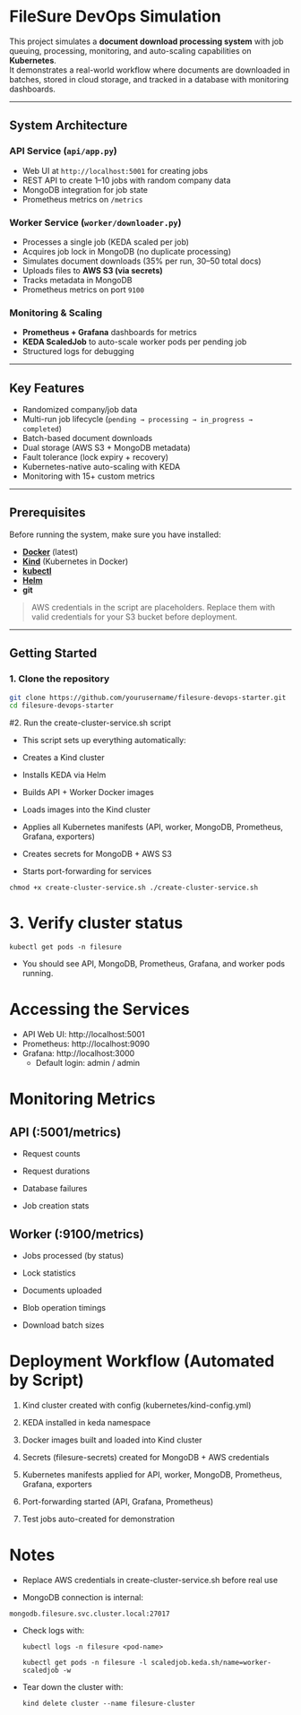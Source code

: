 # FileSure DevOps Simulation

This project simulates a **document download processing system** with job queuing, processing, monitoring, and auto-scaling capabilities on **Kubernetes**.  
It demonstrates a real-world workflow where documents are downloaded in batches, stored in cloud storage, and tracked in a database with monitoring dashboards.

---

## System Architecture

### **API Service (`api/app.py`)**
- Web UI at `http://localhost:5001` for creating jobs  
- REST API to create 1–10 jobs with random company data  
- MongoDB integration for job state  
- Prometheus metrics on `/metrics`

### **Worker Service (`worker/downloader.py`)**
- Processes a single job (KEDA scaled per job)  
- Acquires job lock in MongoDB (no duplicate processing)  
- Simulates document downloads (35% per run, 30–50 total docs)  
- Uploads files to **AWS S3 (via secrets)**  
- Tracks metadata in MongoDB  
- Prometheus metrics on port `9100`

### **Monitoring & Scaling**
- **Prometheus + Grafana** dashboards for metrics  
- **KEDA ScaledJob** to auto-scale worker pods per pending job  
- Structured logs for debugging  

---

##  Key Features
- Randomized company/job data  
- Multi-run job lifecycle (`pending → processing → in_progress → completed`)  
- Batch-based document downloads  
- Dual storage (AWS S3 + MongoDB metadata)  
- Fault tolerance (lock expiry + recovery)  
- Kubernetes-native auto-scaling with KEDA  
- Monitoring with 15+ custom metrics  

---

##  Prerequisites

Before running the system, make sure you have installed:

- **[Docker](https://docs.docker.com/get-docker/)** (latest)  
- **[Kind](https://kind.sigs.k8s.io/)** (Kubernetes in Docker)  
- **[kubectl](https://kubernetes.io/docs/tasks/tools/)**  
- **[Helm](https://helm.sh/docs/intro/install/)**  
- **git**  

>  AWS credentials in the script are placeholders. Replace them with valid credentials for your S3 bucket before deployment.  

---

##  Getting Started

### 1. Clone the repository
```bash
git clone https://github.com/yourusername/filesure-devops-starter.git
cd filesure-devops-starter
```

#2. Run the create-cluster-service.sh  script

* This script sets up everything automatically:

* Creates a Kind cluster

* Installs KEDA via Helm

* Builds API + Worker Docker images

* Loads images into the Kind cluster

* Applies all Kubernetes manifests (API, worker, MongoDB, Prometheus, Grafana, exporters)

* Creates secrets for MongoDB + AWS S3

* Starts port-forwarding for services

`chmod +x create-cluster-service.sh
./create-cluster-service.sh
`
# 3. Verify cluster status

`kubectl get pods -n filesure`

* You should see API, MongoDB, Prometheus, Grafana, and worker pods running.


# Accessing the Services

* API Web UI: http://localhost:5001
* Prometheus: http://localhost:9090
* Grafana: http://localhost:3000
    * Default login: admin / admin


# Monitoring Metrics
## API (:5001/metrics)

* Request counts

* Request durations

* Database failures

* Job creation stats


## Worker (:9100/metrics)

* Jobs processed (by status)

* Lock statistics

* Documents uploaded

* Blob operation timings

* Download batch sizes


# Deployment Workflow (Automated by Script)

1. Kind cluster created with config (kubernetes/kind-config.yml)

2. KEDA installed in keda namespace

3. Docker images built and loaded into Kind cluster

4. Secrets (filesure-secrets) created for MongoDB + AWS credentials

5. Kubernetes manifests applied for API, worker, MongoDB, Prometheus, Grafana, exporters

6. Port-forwarding started (API, Grafana, Prometheus)

7. Test jobs auto-created for demonstration



# Notes

* Replace AWS credentials in create-cluster-service.sh before real use

* MongoDB connection is internal:

 `mongodb.filesure.svc.cluster.local:27017`

* Check logs with:

  `kubectl logs -n filesure <pod-name>`

  `kubectl get pods -n filesure -l scaledjob.keda.sh/name=worker-scaledjob -w`

* Tear down the cluster with:

  `kind delete cluster --name filesure-cluster`